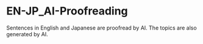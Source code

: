 # EN-JP_AI-Proofreading
Sentences in English and Japanese are proofread by AI. The topics are also generated by AI.
